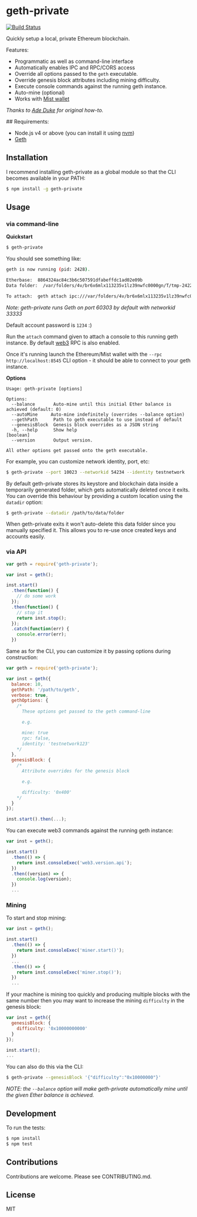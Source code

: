 # geth-private

[![Build Status](https://secure.travis-ci.org/hiddentao/geth-private.png?branch=master)](http://travis-ci.org/hiddentao/geth-private)

Quickly setup a local, private Ethereum blockchain.

Features:

* Programmatic as well as command-line interface
* Automatically enables IPC and RPC/CORS access
* Override all options passed to the `geth` executable.
* Override genesis block attributes including mining difficulty.
* Execute console commands against the running geth instance.
* Auto-mine (optional)
* Works with [Mist wallet](https://github.com/ethereum/mist)

_Thanks to [Ade Duke](http://adeduke.com/2015/08/how-to-create-a-private-ethereum-chain/) for original how-to._

## Requirements:

* Node.js v4 or above (you can install it using [nvm](https://github.com/creationix/nvm))
* [Geth](https://github.com/ethereum/go-ethereum)

## Installation

I recommend installing geth-private as a global module so that the CLI becomes 
available in your PATH:

```bash
$ npm install -g geth-private
```

## Usage

### via command-line

**Quickstart**

```bash
$ geth-private
```

You should see something like:

```bash
geth is now running (pid: 2428).

Etherbase:  8864324ac84c3b6c507591dfabeffdc1ad02e09b
Data folder:  /var/folders/4v/br6x6mlx113235v1lz39nwfc0000gn/T/tmp-242211yXIVsOX5tP

To attach:  geth attach ipc:///var/folders/4v/br6x6mlx113235v1lz39nwfc0000gn/T/tmp-242211yXIVsOX5tP/
```

*Note: geth-private runs Geth on port 60303 by default with networkid 33333*

Default account password is `1234` :)

Run the `attach` command given to attach a console to this running geth 
instance. By default [web3](https://github.com/ethereum/web3.js) RPC is also 
enabled.

Once it's running launch the Ethereum/Mist wallet with the `--rpc http://localhost:8545` CLI option - it should be able to 
connect to your geth instance. 


**Options**

```
Usage: geth-private [options]

Options:
  --balance       Auto-mine until this initial Ether balance is achieved (default: 0)
  --autoMine     Auto-mine indefinitely (overrides --balance option)
  --gethPath      Path to geth executable to use instead of default
  --genesisBlock  Genesis block overrides as a JSON string
  -h, --help      Show help                                                [boolean]
  --version       Output version.

All other options get passed onto the geth executable.
```

For example, you can customize network identity, port, etc:

```bash
$ geth-private --port 10023 --networkid 54234 --identity testnetwork
```

By default geth-private stores its keystore and blockchain data inside a 
temporarily generated folder, which gets automatically deleted once it exits. 
You can override this behaviour by providing a custom location using the 
`datadir` option:

```bash
$ geth-private --datadir /path/to/data/folder
```

When geth-private exits it won't auto-delete this data folder since you 
manually specified it. This allows you to re-use once created keys and 
accounts easily.


### via API


```js
var geth = require('geth-private');

var inst = geth();

inst.start()
  .then(function() {
    // do some work
  });
  .then(function() {
    // stop it
    return inst.stop();
  });
  .catch(function(err) {
    console.error(err);  
  })

```

Same as for the CLI, you can customize it by passing options during construction:

```js
var geth = require('geth-private');

var inst = geth({
  balance: 10,
  gethPath: '/path/to/geth',
  verbose: true,
  gethOptions: {
    /* 
      These options get passed to the geth command-line 

      e.g.

      mine: true
      rpc: false,
      identity: 'testnetwork123'
    */
  },
  genesisBlock: {
    /* 
      Attribute overrides for the genesis block

      e.g.

      difficulty: '0x400'
    */    
  }
});

inst.start().then(...);
```

You can execute web3 commands against the running geth instance:

```js
var inst = geth();

inst.start()
  .then(() => {
    return inst.consoleExec('web3.version.api');
  })
  .then((version) => {
    console.log(version);
  })
  ...
```

### Mining

To start and stop mining:

```js
var inst = geth();

inst.start()
  .then(() => {
    return inst.consoleExec('miner.start()');
  })
  ...
  .then(() => {
    return inst.consoleExec('miner.stop()');
  })
  ...
```

If your machine is mining too quickly and producing multiple blocks with the 
same number then you may want to increase the mining `difficulty` in the genesis 
block:

```js
var inst = geth({
  genesisBlock: {
    difficulty: '0x10000000000'
  }
});

inst.start();
...
```

You can also do this via the CLI:

```bash
$ geth-private --genesisBlock '{"difficulty":"0x10000000"}'
```

_NOTE: the `--balance` option will make geth-private automatically mine until 
the given Ether balance is achieved._


## Development

To run the tests:

```bash
$ npm install
$ npm test
```

## Contributions

Contributions are welcome. Please see CONTRIBUTING.md.


## License

MIT

